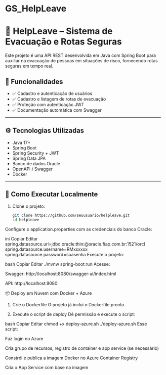 # GS_HelpLeave

# 🚨 HelpLeave – Sistema de Evacuação e Rotas Seguras

Este projeto é uma API REST desenvolvida em Java com Spring Boot para auxiliar na evacuação de pessoas em situações de risco, fornecendo rotas seguras em tempo real.

## 📌 Funcionalidades

- ✅ Cadastro e autenticação de usuários
- ✅ Cadastro e listagem de rotas de evacuação
- ✅ Proteção com autenticação JWT
- ✅ Documentação automática com Swagger

---

## ⚙️ Tecnologias Utilizadas

- Java 17+
- Spring Boot
- Spring Security + JWT
- Spring Data JPA
- Banco de dados Oracle
- OpenAPI / Swagger
- Docker

---

## 🚀 Como Executar Localmente

1. Clone o projeto:
   ```bash
   git clone https://github.com/seuusuario/helpleave.git
   cd helpleave
Configure o application.properties com as credenciais do banco Oracle:

ini
Copiar
Editar
spring.datasource.url=jdbc:oracle:thin:@oracle.fiap.com.br:1521/orcl
spring.datasource.username=RMxxxxxx
spring.datasource.password=suasenha
Execute o projeto:

bash
Copiar
Editar
./mvnw spring-boot:run
Acesse:

Swagger: http://localhost:8080/swagger-ui/index.html

API: http://localhost:8080

📦 Deploy em Nuvem com Docker + Azure
1. Crie o Dockerfile
O projeto já inclui o Dockerfile pronto.

2. Execute o script de deploy
Dê permissão e execute o script:

bash
Copiar
Editar
chmod +x deploy-azure.sh
./deploy-azure.sh
Esse script:

Faz login no Azure

Cria grupo de recursos, registro de container e app service (se necessário)

Constrói e publica a imagem Docker no Azure Container Registry

Cria o App Service com base na imagem
